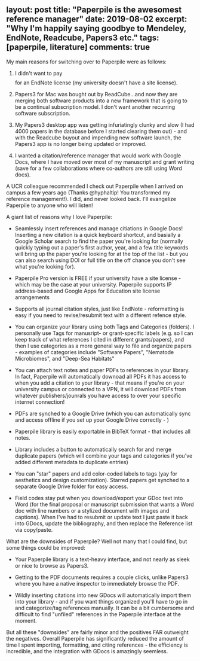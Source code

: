 layout: post
title: "Paperpile is the awesomest reference manager"
date: 2019-08-02
excerpt: "Why I'm happily saying goodbye to Mendeley, EndNote, Readcube, Papers3 etc."
tags: [paperpile, literature]
comments: true
---

My main reasons for switching over to Paperpile were as follows:

1. I didn't want to pay $$$$ for an EndNote license (my university doesn't have a site license).

2. Papers3 for Mac was bought out by ReadCube...and now they are merging both software products into a new framework that is going to be a continual subscription model. I don't want another recurring software subscription.

3. My Papers3 desktop app was getting infuriatingly clunky and slow (I had 4000 papers in the database before I started clearing them out) - and with the Readcube buyout and impending new software launch, the Papers3 app is no longer being updated or improved.

4. I wanted a citation/reference manager that would work with Google Docs, where I have moved over most of my manuscript and grant writing (save for a few collaborations where co-authors are still using Word docs).

A UCR colleague recommended I check out Paperpile when I arrived on campus a few years ago (Thanks @hyphaltip! You transformed my reference management!). I did, and never looked back. I'll evangelize Paperpile to anyone who will listen! 

A giant list of reasons why I love Paperpile:

* Seamlessly insert references and manage citiations in Google Docs! Inserting a new citation is a quick keyboard shortcut, and basially a Google Scholar search to find the paper you're looking for (normally quickly typing out a paper's first author, year, and a few title keywords will bring up the paper you're looking for at the top of the list - but you can also search using DOI or full title on the off chance you don't see what you're looking for).

* Paperpile Pro version is FREE if your university have a site license - which may be the case at your university. Paperpile supports IP address-based and Google Apps for Education site license arrangements

* Supports all journal citation styles, just like EndNote - reformatting is easy if you need to revise/resubmit text with a different refence style.

* You can organize your library using both Tags and Categories (folders). I personally use Tags for manusript- or grant-specific labels (e.g. so I can keep track of what references I cited in different grants/papers), and then I use categories as a more general way to file and organize papers - examples of categories include "Software Papers", "Nematode Microbiomes", and "Deep-Sea Habitats"

* You can attach text notes and paper PDFs to references in your library. In fact, Paperpile will automatically downoad all PDFs it has access to when you add a citation to your library - that means if you're on your university campus or connected to a VPN, it will download PDFs from whatever publishers/jounrals you have access to over your specific internet connection!

* PDFs are synched to a Google Drive (which you can automatically sync and access offline if you set up your Google Drive correctly - )

* Paperpile library is easily exportable in BibTeX format - that includes all notes.

* Library includes a button to automatically search for and merge duplicate papers (which will combine your tags and categories if you've added different metadata to duplicate entries)

* You can "star" papers and add color-coded labels to tags (yay for aesthetics and design customization). Starred papers get synched to a separate Google Drive folder for easy access.

* Field codes stay put when you download/export your GDoc text into Word (for the final proposal or manuscript submission that wants a Word doc with line numbers or a stylized document with images and captions). When I've had to resubmit or update text I just paste it back into GDocs, update the bibliography, and then replace the Reference list via copy/paste.

What are the downsides of Paperpile? Well not many that I could find, but some things could be improved:

* Your Paperpile library is a text-heavy interface, and not nearly as sleek or nice to browse as Papers3. 

* Getting to the PDF documents requires a couple clicks, unlike Papers3 where you have a native inspector to immediately browse the PDF.

* Wildly inserting citations into new GDocs will automatically import them into your library - and if you want things organized you'll have to go in and categorize/tag references manually. It can be a bit cumbersome and difficult to find "unfiled" references in the Paperpile interface at the moment.

But all these "downsides" are fairly minor and the positives FAR outweight the negatives. Overall Paperpile has significantly reduced the amount of time I spent importing, formatting, and citing references - the efficiency is incredible, and the integration with GDocs is amazingly seemless.

